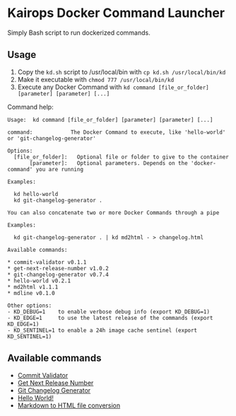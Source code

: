 # Kairops Docker Command Launcher

Simply Bash script to run dockerized commands.

## Usage

1. Copy the `kd.sh` script to /usr/local/bin with `cp kd.sh /usr/local/bin/kd`
2. Make it executable with `chmod 777 /usr/local/bin/kd`
3. Execute any Docker Command with `kd command [file_or_folder] [parameter] [parameter] [...]`

Command help:

```console
Usage:  kd command [file_or_folder] [parameter] [parameter] [...]

command:            The Docker Command to execute, like 'hello-world' or 'git-changelog-generator'

Options:
  [file_or_folder]:   Optional file or folder to give to the container
       [parameter]:   Optional parameters. Depends on the 'docker-command' you are running

Examples:

  kd hello-world
  kd git-changelog-generator .

You can also concatenate two or more Docker Commands through a pipe

Examples:

  kd git-changelog-generator . | kd md2html - > changelog.html

Available commands:

* commit-validator v0.1.1
* get-next-release-number v1.0.2
* git-changelog-generator v0.7.4
* hello-world v0.2.1
* md2html v1.1.1
* mdline v0.1.0

Other options:
- KD_DEBUG=1    to enable verbose debug info (export KD_DEBUG=1)
- KD_EDGE=1     to use the latest release of the commands (export KD_EDGE=1)
- KD_SENTINEL=1 to enable a 24h image cache sentinel (export KD_SENTINEL=1)
```

## Available commands

- [Commit Validator](https://github.com/kairops/dc-commit-validator)
- [Get Next Release Number](https://github.com/kairops/dc-get-next-release-number)
- [Git Changelog Generator](https://github.com/kairops/dc-git-changelog-generator)
- [Hello World!](https://github.com/kairops/dc-hello-world)
- [Markdown to HTML file conversion](https://github.com/kairops/dc-md2html)
